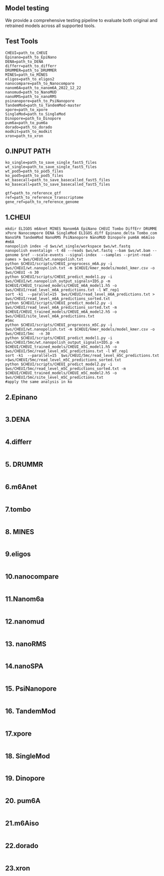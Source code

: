 ## Model testing
We provide a comprehensive testing pipeline to evaluate both original and retrained models across all supported tools.
## Test Tools
```
CHEUI=path_to_CHEUI
Epinano=path_to_EpiNano
DENA=path_to_DENA
differr=path_to_differr
DRUMMER=path_to_DRUMMER
MINES=path_to_MINES
eligos=path_to_eligos2
nanocompare=path_to_Nanocompare
nanom6A=path_to_nanom6A_2022_12_22
nanomud=path_to_NanoMUD
nanoRMS=path_to_nanoRMS
psinanopore=path_to_PsiNanopore
TandemMod=path_to_TandemMod-master
xpore=path_to_xpore
SingleMod=path_to_SingleMod
Dinopore=path_to_Dinopore
pum6a=path_to_pum6a
dorado=path_to_dorado
modkit=path_to_modkit
xron=path_to_xron
```
## 0.INPUT PATH
```
ko_single=path_to_save_single_fast5_files
wt_single=path_to_save_single_fast5_files
wt_pod5=path_to_pod5_files
ko_pod5=path_to_pod5_files
wt_basecall=path_to_save_basecalled_fast5_files
ko_basecall=path_to_save_basecalled_fast5_files

gtf=path_to_reference_gtf
ref=path_to_reference_transcriptome
gene_ref=path_to_reference_genome
```
## 1.CHEUI
```
mkdir ELIGOS m6Anet MINES Nanom6A EpiNano CHEUI Tombo DiffErr DRUMME xPore Nanocompore DENA SingleMod ELIGOS_diff Epinano_delta Tombo_com NanoSPA TandemMod NanoRMS PsiNanopore NanoMUD Dinopore pum6A m6Aiso 
#m6A 
nanopolish index -d $ws/wt_single/workspace $ws/wt.fastq
nanopolish eventalign -t 48 --reads $ws/wt.fastq --bam $ws/wt.bam --genome $ref --scale-events --signal-index  --samples --print-read-names > $ws/CHEUI/wt.nanopolish.txt
python $CHEUI/scripts/CHEUI_preprocess_m6A.py -i $ws/CHEUI/wt.nanopolish.txt -m $CHEUI/kmer_models/model_kmer.csv -o $ws/CHEUI -n 30
python $CHEUI/scripts/CHEUI_predict_model1.py -i $ws/CHEUI/wt.nanopolish_output_signals+IDS.p -m $CHEUI/CHEUI_trained_models/CHEUI_m6A_model1.h5 -o $ws/CHEUI/read_level_m6A_predictions.txt -l WT_rep1
sort -k1  --parallel=15  $ws/CHEUI/read_level_m6A_predictions.txt > $ws/CHEUI/read_level_m6A_predictions_sorted.txt
python $CHEUI/scripts/CHEUI_predict_model2.py -i $ws/CHEUI/read_level_m6A_predictions_sorted.txt -m  $CHEUI/CHEUI_trained_models/CHEUI_m6A_model2.h5 -o $ws/CHEUI/site_level_m6A_predictions.txt
#5mc
python $CHEUI/scripts/CHEUI_preprocess_m5C.py -i $ws/CHEUI/wt.nanopolish.txt -m $CHEUI/kmer_models/model_kmer.csv -o $ws/CHEUI/5mc  -n 30
python $CHEUI/scripts/CHEUI_predict_model1.py -i $ws/CHEUI/5mc/wt.nanopolish_output_signals+IDS.p -m $CHEUI/CHEUI_trained_models/CHEUI_m5C_model1.h5 -o $ws/CHEUI/5mc/read_level_m5C_predictions.txt -l WT_rep1
sort -k1  --parallel=15  $ws/CHEUI/5mc/read_level_m5C_predictions.txt >$ws/CHEUI/5mc/read_level_m5C_predictions_sorted.txt
python $CHEUI/scripts/CHEUI_predict_model2.py -i $ws/CHEUI/5mc/read_level_m5C_predictions_sorted.txt -m  $CHEUI/CHEUI_trained_models/CHEUI_m5C_model2.h5 -o $ws/CHEUI/5mc/site_level_m5C_predictions.txt
#apply the same analysis in ko
```
## 2.Epinano
```
```
## 3.DENA
```
```
## 4.differr
```
```
## 5. DRUMMR
```
```
## 6.m6Anet
```
```
## 7.tombo
```
```
## 8. MINES
```
```
## 9.eligos
```
```
## 10.nanocompare
```
```
## 11.Nanom6a
```
```
## 12.nanomud
```
```
## 13. nanoRMS
```
```
## 14.nanoSPA
```
```
## 15. PsiNanopore
```
```
## 16. TandemMod 
```
```
## 17.xpore
```
```
## 18. SingleMod
```
```
## 19. Dinopore
```
```
## 20. pum6A
```
```
## 21.m6Aiso
```
```
## 22.dorado
```
```
## 23.xron
```
```
